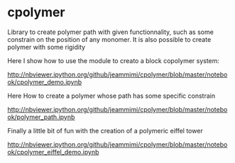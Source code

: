 cpolymer
========

Library to create polymer path with given functionnality, such as
some constrain on the position of any monomer.
It is also possible to create polymer with some rigidity

Here I show how to use the module to creato a block copolymer system:

http://nbviewer.ipython.org/github/jeammimi/cpolymer/blob/master/notebook/cpolymer_demo.ipynb

Here How to create a polymer whose path has some specific constrain

http://nbviewer.ipython.org/github/jeammimi/cpolymer/blob/master/notebook/polymer_path.ipynb

Finally a little bit of fun with the creation of a polymeric eiffel tower 

http://nbviewer.ipython.org/github/jeammimi/cpolymer/blob/master/notebook/cpolymer_eiffel_demo.ipynb
